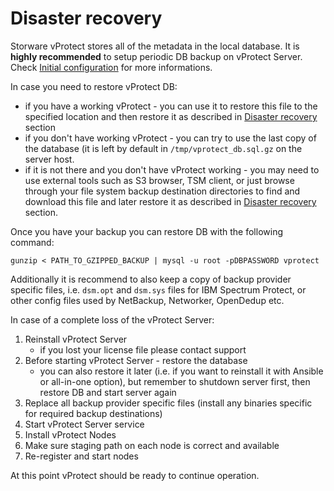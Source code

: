 # Disaster recovery

Storware vProtect stores all of the metadata in the local database. It is **highly recommended** to setup periodic DB backup on vProtect Server. Check [Initial configuration](initial_config/#server) for more informations.

In case you need to restore vProtect DB:

* if you have a working vProtect - you can use it to restore this file to the specified location and then restore it as described in [Disaster recovery](admin_dr.md) section
* if you don't have working vProtect - you can try to use the last copy of the database \(it is left by default in `/tmp/vprotect_db.sql.gz` on the server host.
* if it is not there and you don't have vProtect working - you may need to use external tools such as S3 browser, TSM client, or just browse through your file system backup destination directories to find and download this file and later restore it as described in [Disaster recovery](admin_dr.md) section.

Once you have your backup you can restore DB with the following command:

```text
gunzip < PATH_TO_GZIPPED_BACKUP | mysql -u root -pDBPASSWORD vprotect
```

Additionally it is recommend to also keep a copy of backup provider specific files, i.e. `dsm.opt` and `dsm.sys` files for IBM Spectrum Protect, or other config files used by NetBackup, Networker, OpenDedup etc.

In case of a complete loss of the vProtect Server:

1. Reinstall vProtect Server
   * if you lost your license file please contact support
2. Before starting vProtect Server - restore the database
   * you can also restore it later \(i.e. if you want to reinstall it with Ansible or all-in-one option\), but remember to shutdown server first, then restore DB and start server again 
3. Replace all backup provider specific files \(install any binaries specific for required backup destinations\)
4. Start vProtect Server service
5. Install vProtect Nodes
6. Make sure staging path on each node is correct and available
7. Re-register and start nodes

At this point vProtect should be ready to continue operation.


